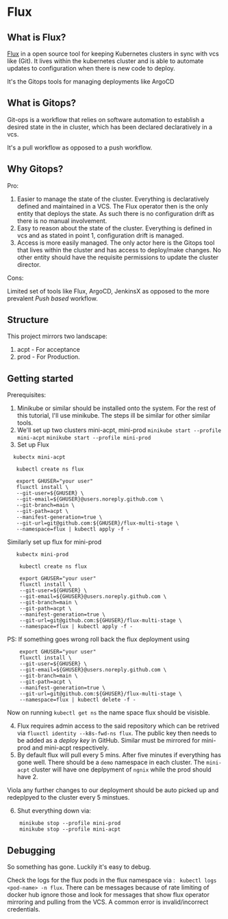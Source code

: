# Flux

## What is Flux?

[Flux](https://fluxcd.io/) in a open source tool for keeping Kubernetes clusters in sync with vcs like (Git). It lives within the kubernetes cluster and is able to automate updates to configuration when there is new code to deploy.

It's the Gitops tools for managing deployments like ArgoCD

## What is Gitops?

Git-ops is a workflow that relies on software automation to establish a desired state in the in cluster, which has been declared declaratively in a vcs.

It's a pull workflow as opposed to a push workflow.

## Why Gitops?

Pro:

1. Easier to manage the state of the cluster. Everything is declaratively defined and maintained in a VCS. The Flux operator then is the only entity that deploys the state. As such there is no configuration drift as there is no manual involvement. 
2. Easy to reason about the state of the cluster. Everything is defined in vcs and as stated in point 1, configuration drift is managed.
3. Access is more easily managed. The only actor here is the Gitops tool that lives within the cluster and has access to deploy/make changes. No other entity should have the requisite permissions to update the cluster director.

Cons:

Limited set of tools like Flux, ArgoCD, JenkinsX as opposed to the more prevalent <i>Push based</i> workflow.

## Structure

This project mirrors two landscape:

1. acpt - For acceptance
2. prod - For Production.


## Getting started

Prerequisites:

1. Minikube or similar should be installed onto the system. For the rest of this tutorial, I'll use minikube. The steps ill be similar for other similar tools.
2. We'll set up two clusters mini-acpt, mini-prod 
   `minikube start --profile mini-acpt`
   `minikube start --profile mini-prod`
3. Set up Flux 
 ```
   kubectx mini-acpt

    kubectl create ns flux

    export GHUSER="your user"
    fluxctl install \
    --git-user=${GHUSER} \
    --git-email=${GHUSER}@users.noreply.github.com \
    --git-branch=main \
    --git-path=acpt \
    --manifest-generation=true \
    --git-url=git@github.com:${GHUSER}/flux-multi-stage \
    --namespace=flux | kubectl apply -f -
```

Similarly set up flux for mini-prod

```
   kubectx mini-prod

    kubectl create ns flux

    export GHUSER="your user"
    fluxctl install \
    --git-user=${GHUSER} \
    --git-email=${GHUSER}@users.noreply.github.com \
    --git-branch=main \
    --git-path=acpt \
    --manifest-generation=true \
    --git-url=git@github.com:${GHUSER}/flux-multi-stage \
    --namespace=flux | kubectl apply -f -
```

PS: If something goes wrong roll back the flux deployment using
```
    export GHUSER="your user"
    fluxctl install \
    --git-user=${GHUSER} \
    --git-email=${GHUSER}@users.noreply.github.com \
    --git-branch=main \
    --git-path=acpt \
    --manifest-generation=true \
    --git-url=git@github.com:${GHUSER}/flux-multi-stage \
    --namespace=flux | kubectl delete -f -
```

Now on running `kubectl get ns` the name space flux should be visisble.

4. Flux requires admin access to the said repository which can be retrived via `fluxctl identity --k8s-fwd-ns flux`. The public key then needs to be added as a <i> deploy key </i> in GitHub. Similar must be mirrored for mini-prod and mini-acpt respectively.
5. By default flux will pull every 5 mins. After five minutes if everything has gone well. There should be a `demo` namespace in each cluster. The `mini-acpt` cluster will have one deplpyment of `ngnix` while the prod should have 2.

Viola any further changes to our deployment should be auto picked up and redeplpyed to the cluster every 5 minstues.

6. Shut everything down via:

```
    minikube stop --profile mini-prod
    minikube stop --profile mini-acpt
```
   


## Debugging 

So something has gone. Luckily it's easy to debug.

Check the logs for the flux pods in the flux namespace via : ` kubectl logs <pod-name> -n flux`. There can be messages because of rate limiting of docker hub ignore those and look for messages that show flux operator mirroring and pulling from the VCS. A common error is invalid/incorrect credentials.

